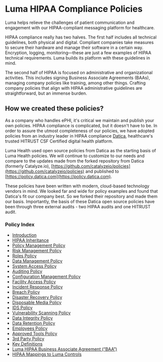 # Luma HIPAA Compliance Policies

Luma helps relieve the challenges of patient communication and engagement with our HIPAA-compliant messaging platform for healthcare.

HIPAA compliance really has two halves. The first half includes all technical guidelines, both physical and digital. Compliant companies take measures to secure their hardware and manage their software in a certain way. Encryption, logging, monitoring—these are just a few examples of HIPAA technical requirements. Luma builds its platform with these guidelines in mind.

The second half of HIPAA is focused on administrative and organizational activities. This includes signing Business Associate Agreements (BAAs), managing company policies like training, among other things. Crafting company policies that align with HIPAA administrative guidelines are straightforward, but an immense burden.

## How we created these policies? 

As a company who handles ePHI, it's critical we maintain and publish your own policies. HIPAA compliance is complicated, but it doesn't have to be. In order to assure the utmost completeness of our policies, we have adopted policies from an industry leader in HIPAA compliance [Datica](htts://datica.com), healthcare's trusted HITRUST CSF Certified digital health platform.

Luma Health used open source policies from Datica as the starting basis of Luma Health policies. We will continue to customize to our needs and compare to the updates made from the forked repository from Datica (formerly Catalyze.io), [https://github.com/catalyzeio/policies](https://github.com/catalyzeio/policies) and published to [https://policy.datica.com](https://policy.datica.com).

These policies have been written with modern, cloud-based technology vendors in mind. We looked far and wide for policy examples and found that Datica's fit our company best. So we forked their repository and made them our basis. Importantly, the basis of these Datica open source policies have been through three external audits - two HIPAA audits and one HITRUST audit.

### Policy Index

* [Introduction](source/sections/01-introduction.md)
* [HIPAA Inheritance](source/sections/02-hipaa_inheritance.md)
* [Policy Management Policy](source/sections/03-policy_management_policy.md)
* [Risk Management Policy](source/sections/04-risk_management_policy.md)
* [Roles Policy](source/sections/05-roles_policy.md)
* [Data Management Policy](source/sections/06-data_management_policy.md)
* [System Access Policy](source/sections/07-systems_access_policy.md)
* [Auditing Policy](source/sections/08-auditing_policy.md)
* [Configuration Management Policy](source/sections/09-configuration_management_policy.md)
* [Facility Access Policy](source/sections/10-facility_access_policy.md)
* [Incident Response Policy](source/sections/11-incident_response_policy.md)
* [Breach Policy](source/sections/12-breach_policy.md)
* [Disaster Recovery Policy](source/sections/13-disaster_recovery_policy.md)
* [Disposable Media Policy](source/sections/14-disposable_media_policy.md)
* [IDS Policy](source/sections/15-ids_policy.md)
* [Vulnerability Scanning Policy](source/sections/16-vulnerability_scanning_policy.md)
* [Data Integrity Policy](source/sections/17-data_integrity_policy.md)
* [Data Retention Policy](source/sections/18-data_retention_policy.md)
* [Employees Policy](source/sections/19-employees_policy.md)
* [Approved Tools Policy](source/sections/20-approved_tools_policy.md)
* [3rd Party Policy](source/sections/21-3rd_party_policy.md)
* [Key Definitions](source/sections/22-key_definitions.md)
* [Luma HIPAA Business Associate Agreement (“BAA”)](source/sections/23-datica_hipaa_business_associate_agreement.md)
* [HIPAA Mappings to Luma Controls](source/sections/24-hipaa_mapping_to_luma_controls.md)
